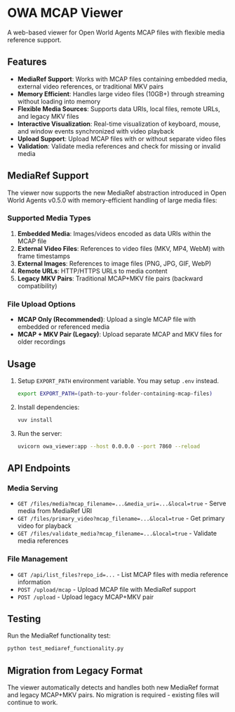 # OWA MCAP Viewer

A web-based viewer for Open World Agents MCAP files with flexible media reference support.

## Features

- **MediaRef Support**: Works with MCAP files containing embedded media, external video references, or traditional MKV pairs
- **Memory Efficient**: Handles large video files (10GB+) through streaming without loading into memory
- **Flexible Media Sources**: Supports data URIs, local files, remote URLs, and legacy MKV files
- **Interactive Visualization**: Real-time visualization of keyboard, mouse, and window events synchronized with video playback
- **Upload Support**: Upload MCAP files with or without separate video files
- **Validation**: Validate media references and check for missing or invalid media

## MediaRef Support

The viewer now supports the new MediaRef abstraction introduced in Open World Agents v0.5.0 with memory-efficient handling of large media files:

### Supported Media Types

1. **Embedded Media**: Images/videos encoded as data URIs within the MCAP file
2. **External Video Files**: References to video files (MKV, MP4, WebM) with frame timestamps
3. **External Images**: References to image files (PNG, JPG, GIF, WebP)
4. **Remote URLs**: HTTP/HTTPS URLs to media content
5. **Legacy MKV Pairs**: Traditional MCAP+MKV file pairs (backward compatibility)

### File Upload Options

- **MCAP Only (Recommended)**: Upload a single MCAP file with embedded or referenced media
- **MCAP + MKV Pair (Legacy)**: Upload separate MCAP and MKV files for older recordings

## Usage

1. Setup `EXPORT_PATH` environment variable. You may setup `.env` instead.
    ```bash
    export EXPORT_PATH=(path-to-your-folder-containing-mcap-files)
    ```
2. Install dependencies:
    ```bash
    vuv install
    ```
3. Run the server:
    ```bash
    uvicorn owa_viewer:app --host 0.0.0.0 --port 7860 --reload
    ```

## API Endpoints

### Media Serving
- `GET /files/media?mcap_filename=...&media_uri=...&local=true` - Serve media from MediaRef URI
- `GET /files/primary_video?mcap_filename=...&local=true` - Get primary video for playback
- `GET /files/validate_media?mcap_filename=...&local=true` - Validate media references

### File Management
- `GET /api/list_files?repo_id=...` - List MCAP files with media reference information
- `POST /upload/mcap` - Upload MCAP file with MediaRef support
- `POST /upload` - Upload legacy MCAP+MKV pair

## Testing

Run the MediaRef functionality test:
```bash
python test_mediaref_functionality.py
```

## Migration from Legacy Format

The viewer automatically detects and handles both new MediaRef format and legacy MCAP+MKV pairs. No migration is required - existing files will continue to work.